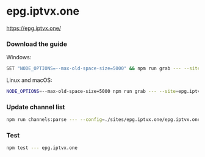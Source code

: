 # epg.iptvx.one

https://epg.iptvx.one/

### Download the guide

Windows:

```sh
SET "NODE_OPTIONS=--max-old-space-size=5000" && npm run grab --- --site=epg.iptvx.one
```

Linux and macOS:

```sh
NODE_OPTIONS=--max-old-space-size=5000 npm run grab --- --site=epg.iptvx.one
```

### Update channel list

```sh
npm run channels:parse --- --config=./sites/epg.iptvx.one/epg.iptvx.one.config.js --output=./sites/epg.iptvx.one/epg.iptvx.one.channels.xml
```

### Test

```sh
npm test --- epg.iptvx.one
```
